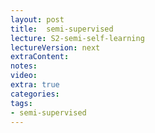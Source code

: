```yaml
---
layout: post
title:  semi-supervised
lecture: S2-semi-self-learning
lectureVersion: next
extraContent:   
notes: 
video:  
extra: true
categories: 
tags:
- semi-supervised
---
```

